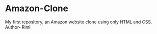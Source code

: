 # Amazon-Clone
My first repository, an Amazon website clone using only HTML and CSS.
<br>
Author- Rimi
